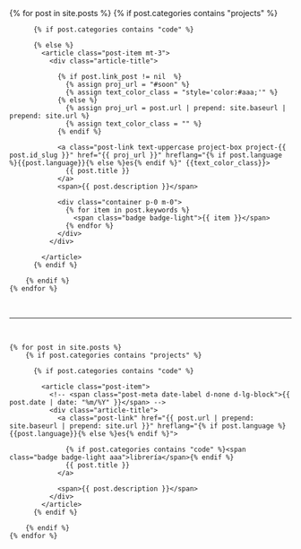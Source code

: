 <div class="container">

  <div class="projects-box mt-3">
    {% for post in site.posts %}
        {% if post.categories contains "projects" %}

          {% if post.categories contains "code" %}

          {% else %}
            <article class="post-item mt-3">
              <div class="article-title">

                {% if post.link_post != nil  %}
                  {% assign proj_url = "#soon" %}
                  {% assign text_color_class = "style='color:#aaa;'" %}
                {% else %}
                  {% assign proj_url = post.url | prepend: site.baseurl | prepend: site.url %}
                  {% assign text_color_class = "" %}
                {% endif %}

                <a class="post-link text-uppercase project-box project-{{ post.id_slug }}" href="{{ proj_url }}" hreflang="{% if post.language %}{{post.language}}{% else %}es{% endif %}" {{text_color_class}}>
                  {{ post.title }}
                </a>
                <span>{{ post.description }}</span>

                <div class="container p-0 m-0">
                  {% for item in post.keywords %}
                    <span class="badge badge-light">{{ item }}</span>
                  {% endfor %}
                </div>
              </div>

            </article>
          {% endif %}

        {% endif %}
    {% endfor %}
  </div>

  <br><hr><br>

  <div class="libs-box">
    <!-- <h2 class="over-title mt-4">Librerías</h2> -->

    {% for post in site.posts %}
        {% if post.categories contains "projects" %}

          {% if post.categories contains "code" %}

            <article class="post-item">
              <!-- <span class="post-meta date-label d-none d-lg-block">{{ post.date | date: "%m/%Y" }}</span> -->
              <div class="article-title">
                <a class="post-link" href="{{ post.url | prepend: site.baseurl | prepend: site.url }}" hreflang="{% if post.language %}{{post.language}}{% else %}es{% endif %}">

                  {% if post.categories contains "code" %}<span class="badge badge-light aaa">librería</span>{% endif %}
                  {{ post.title }}
                </a>

                <span>{{ post.description }}</span>
              </div>
            </article>
          {% endif %}

        {% endif %}
    {% endfor %}

  </div>

</div>
